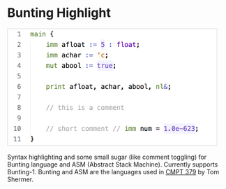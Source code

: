 # Bunting Highlight

<img src="screenshot.png" width="482" alt="Screenshot">

Syntax highlighting and some small sugar (like comment toggling) for Bunting language and ASM (Abstract Stack Machine). Currently supports Bunting-1. Bunting and ASM are the languages used in [CMPT 379](http://www.cs.sfu.ca/CourseCentral/379/shermer/index.html) by Tom Shermer.
